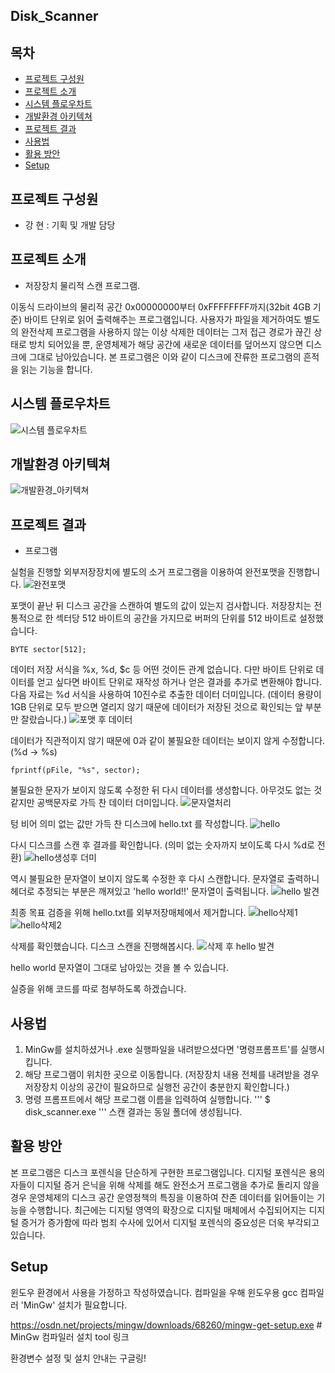 ## Disk_Scanner

## 목차
* [프로젝트 구성원](#프로젝트-구성원)
* [프로젝트 소개](#프로젝트-소개)
* [시스템 플로우차트](#시스템-플로우차트)
* [개발환경 아키텍쳐](#개발환경-아키텍쳐)
* [프로젝트 결과](#프로젝트-결과)
* [사용법](#사용법)
* [활용 방안](#활용-방안)
* [Setup](#setup)





## 프로젝트 구성원
 * 강 현 : 기획 및 개발 담당
 
 
## 프로젝트 소개
 * 저장장치 물리적 스캔 프로그램. 

  이동식 드라이브의 물리적 공간 0x00000000부터 0xFFFFFFFF까지(32bit 4GB 기준) 바이트 단위로 읽어 출력해주는 프로그램입니다. 
  사용자가 파일을 제거하여도 별도의 완전삭제 프로그램을 사용하지 않는 이상 삭제한 데이터는 그저 접근 경로가 끊긴 상태로 방치 되어있을 뿐, 
  운영체제가 해당 공간에 새로운 데이터를 덮어쓰지 않으면 디스크에 그대로 남아있습니다. 
  본 프로그램은 이와 같이 디스크에 잔류한 프로그램의 흔적을 읽는 기능을 합니다.
  
  
  
 ## 시스템 플로우차트
 ![시스템 플로우차트](https://user-images.githubusercontent.com/44962939/69970635-e79c1b80-1561-11ea-92f6-1fc7b8cb83c1.PNG)

 
 
## 개발환경 아키텍쳐
![개발환경_아키텍쳐](https://user-images.githubusercontent.com/44962939/69970614-dd7a1d00-1561-11ea-9beb-eef3315bb515.PNG)


 
  
 ## 프로젝트 결과
  
 * 프로그램   
 
 
  실험을 진행할 외부저장장치에 별도의 소거 프로그램을 이용하여 완전포맷을 진행합니다.
  ![완전포맷](https://user-images.githubusercontent.com/44962939/69961262-dbf32980-154e-11ea-8d9d-92666888938b.PNG)
 
 
 
 
 
  포맷이 끝난 뒤 디스크 공간을 스캔하여 별도의 값이 있는지 검사합니다.
  저장장치는 전통적으로 한 섹터당 512 바이트의 공간을 가지므로 버퍼의 단위를 512 바이트로 설정했습니다.
  ```
  BYTE sector[512];
  ``` 
  
  
  
  데이터 저장 서식을 %x, %d, $c 등 어떤 것이든 관계 없습니다. 다만 바이트 단위로 데이터를 얻고 싶다면 바이트 단위로 재작성 하거나 얻은 결과를
  추가로 변환해야 합니다. 다음 자료는 %d 서식을 사용하여 10진수로 추출한 데이터 더미입니다.
  (데이터 용량이 1GB 단위로 모두 받으면 열리지 않기 때문에 데이터가 저장된 것으로 확인되는 앞 부분만 잘랐습니다.)
  ![포맷 후 데이터](https://user-images.githubusercontent.com/44962939/69962325-25dd0f00-1551-11ea-929d-951be1243823.PNG)

  
  
  
    
  데이터가 직관적이지 않기 때문에 0과 같이 불필요한 데이터는 보이지 않게 수정합니다.
  (%d -> %s)
  ```
  fprintf(pFile, "%s", sector);
  ``` 
  
  
  
  불필요한 문자가 보이지 않도록 수정한 뒤 다시 데이터를 생성합니다. 아무것도 없는 것 같지만 공백문자로 가득 찬 데이터 더미입니다.
  ![문자열처리](https://user-images.githubusercontent.com/44962939/69962767-0eeaec80-1552-11ea-9a80-f73cf450328a.PNG)
  
  
  
  
  
  텅 비어 의미 없는 값만 가득 찬 디스크에 hello.txt 를 작성합니다.
  ![hello](https://user-images.githubusercontent.com/44962939/69961520-6471ca00-154f-11ea-82e0-d63c5e486e68.png)






  다시 디스크를 스캔 후 결과를 확인합니다. (의미 없는 숫자까지 보이도록 다시 %d로 전환)
  ![hello생성후 더미](https://user-images.githubusercontent.com/44962939/69963333-5faf1500-1553-11ea-91f4-21c73dcb489e.PNG)

  
  
  
  
  역시 불필요한 문자열이 보이지 않도록 수정한 후 다시 스캔합니다.
  문자열로 출력하니 헤더로 추정되는 부분은 깨져있고 'hello world!!' 문자열이 출력됩니다.
  ![hello 발견](https://user-images.githubusercontent.com/44962939/69963827-612d0d00-1554-11ea-8797-ceda5c95968e.PNG)


  
  
  최종 목표 검증을 위해 hello.txt를 외부저장매체에서 제거합니다.
  ![hello삭제1](https://user-images.githubusercontent.com/44962939/69963966-b8cb7880-1554-11ea-85b0-efdfe29a341c.PNG)
  ![hello삭제2](https://user-images.githubusercontent.com/44962939/69963999-c97bee80-1554-11ea-93c4-fe02e2f85afa.PNG)


  
  
  삭제를 확인했습니다. 디스크 스캔을 진행해봅시다.
  ![삭제 후 hello 발견](https://user-images.githubusercontent.com/44962939/69964293-70f92100-1555-11ea-9a43-55d14f52a74f.PNG)

  hello world 문자열이 그대로 남아있는 것을 볼 수 있습니다.
  
  
  실증을 위해 코드를 따로 첨부하도록 하겠습니다.
  



## 사용법
1. MinGw를 설치하셨거나 .exe 실행파일을 내려받으셨다면 '명령프롬프트'를 실행시킵니다.
2. 해당 프로그램이 위치한 곳으로 이동합니다. 
   (저장장치 내용 전체를 내려받을 경우 저장장치 이상의 공간이 필요하므로 실행전 공간이 충분한지 확인합니다.)
3. 명령 프롬프트에서 해당 프로그램 이름을 입력하여 실행합니다.
   '''
   $ disk_scanner.exe
   '''
   스캔 결과는 동일 폴더에 생성됩니다.

## 활용 방안
본 프로그램은 디스크 포렌식을 단순하게 구현한 프로그램입니다. 디지털 포렌식은 용의자들이 디지털 증거 은닉을 위해 삭제를 해도 완전소거 프로그램을 추가로 돌리지 않을 경우 운영체제의 디스크 공간 운영정책의 특징을 이용하여 잔존 데이터를 읽어들이는 기능을 수행합니다. 최근에는 디지털 영역의 확장으로 디지털 매체에서 수집되어지는 디지털 증거가 증가함에 따라 범죄 수사에 있어서 디지털 포렌식의 중요성은 더욱 부각되고 있습니다.


## Setup
윈도우 환경에서 사용을 가정하고 작성하였습니다.
컴파일을 우해 윈도우용 gcc 컴파일러 'MinGw' 설치가 필요합니다.

https://osdn.net/projects/mingw/downloads/68260/mingw-get-setup.exe # MinGw 컴파일러 설치 tool 링크

환경변수 설정 및 설치 안내는 구글링!
